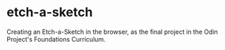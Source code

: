# etch-a-sketch
Creating an Etch-a-Sketch in the browser, as the final project in the Odin Project's Foundations Curriculum. 

